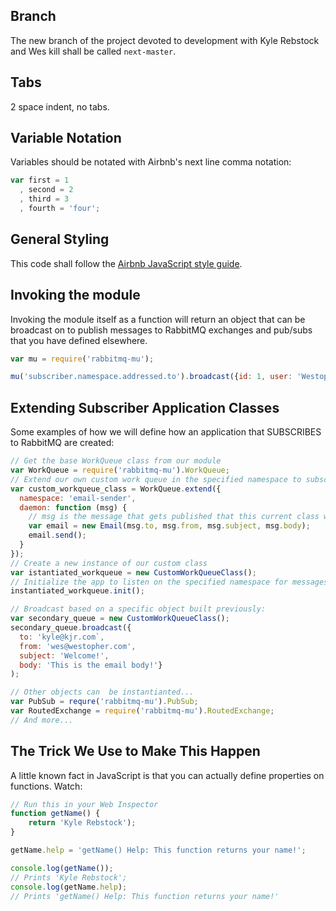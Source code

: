 ## Branch

The new branch of the project devoted to development with Kyle Rebstock and Wes kill shall be called `next-master`.

## Tabs

2 space indent, no tabs.  

## Variable Notation

Variables should be notated with Airbnb's next line comma notation:

```js
var first = 1
  , second = 2
  , third = 3
  , fourth = 'four';
```

## General Styling

This code shall follow the [Airbnb JavaScript style guide](https://github.com/airbnb/javascript).

## Invoking the module

Invoking the module itself as a function will return an object that can be broadcast on to publish messages to RabbitMQ exchanges and pub/subs that you have defined elsewhere.

```js
var mu = require('rabbitmq-mu');

mu('subscriber.namespace.addressed.to').broadcast({id: 1, user: 'Westopher', action: 'saved_user'});
```

## Extending Subscriber Application Classes

Some examples of how we will define how an application that SUBSCRIBES to RabbitMQ are created:

```js
// Get the base WorkQueue class from our module
var WorkQueue = require('rabbitmq-mu').WorkQueue;
// Extend our own custom work queue in the specified namespace to subscribe to events on
var custom_workqueue_class = WorkQueue.extend({
  namespace: 'email-sender',
  daemon: function (msg) {
    // msg is the message that gets published that this current class we are building 'subscribes' to.
    var email = new Email(msg.to, msg.from, msg.subject, msg.body);
    email.send();
  }
});
// Create a new instance of our custom class
var istantiated_workqueue = new CustomWorkQueueClass();
// Initialize the app to listen on the specified namespace for messages.
instantiated_workqueue.init();

// Broadcast based on a specific object built previously:
var secondary_queue = new CustomWorkQueueClass();
secondary_queue.broadcast({
  to: 'kyle@kjr.com`, 
  from: 'wes@westopher.com', 
  subject: 'Welcome!', 
  body: 'This is the email body!'}
);

// Other objects can  be instantianted...
var PubSub = requre('rabbitmq-mu').PubSub;
var RoutedExchange = require('rabbitmq-mu').RoutedExchange;
// And more...
```

## The Trick We Use to Make This Happen

A little known fact in JavaScript is that you can actually define properties on functions.  Watch:

```js
// Run this in your Web Inspector
function getName() {
    return 'Kyle Rebstock');
}

getName.help = 'getName() Help: This function returns your name!';

console.log(getName());
// Prints 'Kyle Rebstock';
console.log(getName.help);
// Prints 'getName() Help: This function returns your name!'
```
```
